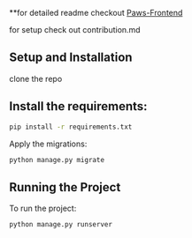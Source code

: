 **for detailed readme checkout [Paws-Frontend](https://github.com/Innovateninjas/Paws-frontend)

for setup check out contribution.md

## Setup and Installation
clone the repo

## Install the requirements:

```bash
pip install -r requirements.txt
```

Apply the migrations:

```bash
python manage.py migrate
```

## Running the Project

To run the project:

```bash
python manage.py runserver
``````
